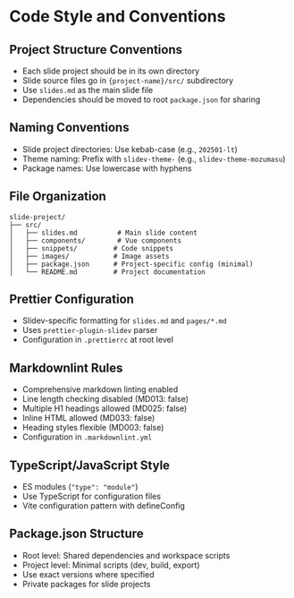 # Code Style and Conventions

## Project Structure Conventions
- Each slide project should be in its own directory
- Slide source files go in `{project-name}/src/` subdirectory
- Use `slides.md` as the main slide file
- Dependencies should be moved to root `package.json` for sharing

## Naming Conventions
- Slide project directories: Use kebab-case (e.g., `202501-lt`)
- Theme naming: Prefix with `slidev-theme-` (e.g., `slidev-theme-mozumasu`)
- Package names: Use lowercase with hyphens

## File Organization
```
slide-project/
├── src/
│   ├── slides.md          # Main slide content
│   ├── components/        # Vue components
│   ├── snippets/         # Code snippets
│   ├── images/           # Image assets
│   ├── package.json      # Project-specific config (minimal)
│   └── README.md         # Project documentation
```

## Prettier Configuration
- Slidev-specific formatting for `slides.md` and `pages/*.md`
- Uses `prettier-plugin-slidev` parser
- Configuration in `.prettierrc` at root level

## Markdownlint Rules
- Comprehensive markdown linting enabled
- Line length checking disabled (MD013: false)
- Multiple H1 headings allowed (MD025: false)
- Inline HTML allowed (MD033: false)
- Heading styles flexible (MD003: false)
- Configuration in `.markdownlint.yml`

## TypeScript/JavaScript Style
- ES modules (`"type": "module"`)
- Use TypeScript for configuration files
- Vite configuration pattern with defineConfig

## Package.json Structure
- Root level: Shared dependencies and workspace scripts
- Project level: Minimal scripts (dev, build, export)
- Use exact versions where specified
- Private packages for slide projects